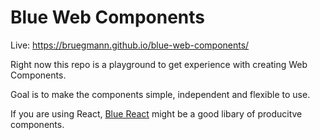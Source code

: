 # Blue Web Components

Live: https://bruegmann.github.io/blue-web-components/

Right now this repo is a playground to get experience with creating Web Components.

Goal is to make the components simple, independent and flexible to use.

If you are using React, [Blue React](https://bruegmann.github.io/blue-react) might be a good libary of producitve components.
